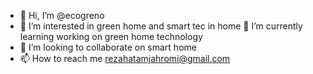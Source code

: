 - 👋 Hi, I’m @ecogreno
- 👀 I’m interested in green home and smart tec in home
🌱 I’m currently learning working on green home technology
- 💞️ I’m looking to collaborate on smart home 
- 📫 How to reach me rezahatamjahromi@gmail.com

<!---
ecogreno/ecogreno is a ✨ special ✨ repository because its `README.md` (this file) appears on your GitHub profile.
You can click the Preview link to take a look at your changes.
--->

